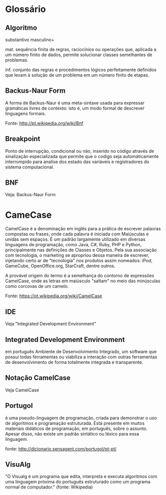 # Glossário

## Algoritmo
substantivo masculino+

mat. sequência finita de regras, raciocínios ou operações que, aplicada a um número finito de dados, permite solucionar classes semelhantes de problemas.

inf. conjunto das regras e procedimentos lógicos perfeitamente definidos que levam à solução de um problema em um número finito de etapas.

## Backus-Naur Form
A forma de Backus-Naur é uma meta-sintaxe usada para expressar gramáticas livres de contexto: isto é, um modo formal de descrever linguagens formais.

Fonte: http://pt.wikipedia.org/wiki/Bnf

## Breakpoint
Ponto de interrupção, condicional ou não, inserido no código através de sinalização especializada que permite que o codigo seja automáticamente interrompido para analise dos estado das variáveis e registradores do sistema computacional.

## BNF
Veja: Backus-Naur Form

# CameCase
CamelCase é a denominação em inglês para a prática de escrever palavras compostas ou frases, onde cada palavra é iniciada com Maiúsculas e unidas sem espaços. É um padrão largamente utilizado em diversas linguagens de programação, como Java, C#, Ruby, PHP e Python, principalmente nas definições de Classes e Objetos. Pela sua associação com tecnologia, o marketing se apropriou dessa maneira de escrever, injetando certo ar de "tecnologia" nos produtos assim nomeados: iPod, GameCube, OpenOffice.org, StarCraft, dentre outros.

A provável origem do termo é a semelhança do contorno de expressões CamelCase, onde as letras em maiúsculo "saltam" no meio das minúsculas como corcovas de um camelo.

Fonte: https://pt.wikipedia.org/wiki/CamelCase

## IDE
Veja "Integrated Development Environment"

## Integrated Development Environment
em português Ambiente de Desenvolvimento Integrado, um software que possui todas ferramentas ou viabiliza a interação com outras ferramentas de desenvolvimento de forma totalmente integrada e transparente.

## Notação CamelCase
Veja CamelCase

## Portugol 
é uma pseudo-linguagem de programação, criada para demonstrar o uso de algoritmos e programação estruturada. Está presente em muitos materiais didáticos de programação, em português, sobre o assunto. Apesar disso, não existe um padrão sintático ou léxico para essa linguagem.

fonte: http://dicionario.sensagent.com/portugol/pt-pt/

## VisuAlg
"O Visualg é um programa que edita, interpreta e executa algoritmos com uma linguagem próxima do português estruturado como um programa normal de computador." (fonte: Wikipedia)

